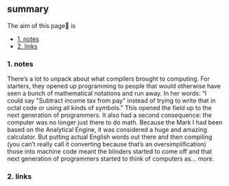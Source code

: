 ## summary
The aim of this page📝 is

<!-- TOC -->

- [1. notes](#1-notes)
- [2. links](#2-links)

<!-- /TOC -->

### 1. notes
There’s a lot to unpack about what compilers brought to computing. For starters, they opened up programming to people that would otherwise have seen a bunch of mathematical notations and run away. In her words:  “I could say "Subtract income tax from pay" instead of trying to write that in octal code or using all kinds of symbols.” This opened the field up to the next generation of programmers. It also had a second consequence: the computer was no longer just there to do math. Because the Mark I had been based on the Analytical Engine, it was considered a huge and amazing calculator.  But putting actual English words out there and then compiling (you can’t really call it converting because that’s an oversimplification) those into machine code meant the blinders started to come off and that next generation of programmers started to think of computers as… more.

 
### 2. links































